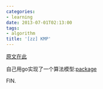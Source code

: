 ```yaml
---
categories:
- learning
date: 2013-07-01T02:13:00
tags:
- algorithm
title: '[zz] KMP'
---
```


[原文在此](http://www.ruanyifeng.com/blog/2013/05/Knuth%E2%80%93Morris%E2%80%93Pratt_algorithm.html)

自己用go实现了一个算法模型:[package](https://github.com/tw4452852/alg/tree/master/kmp)

FIN.
